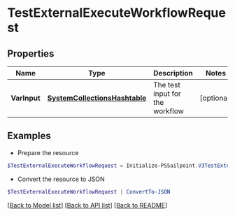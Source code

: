 # TestExternalExecuteWorkflowRequest
## Properties

Name | Type | Description | Notes
------------ | ------------- | ------------- | -------------
**VarInput** | [**SystemCollectionsHashtable**](.md) | The test input for the workflow | [optional] 

## Examples

- Prepare the resource
```powershell
$TestExternalExecuteWorkflowRequest = Initialize-PSSailpoint.V3TestExternalExecuteWorkflowRequest  -VarInput {test&#x3D;hello world}
```

- Convert the resource to JSON
```powershell
$TestExternalExecuteWorkflowRequest | ConvertTo-JSON
```

[[Back to Model list]](../README.md#documentation-for-models) [[Back to API list]](../README.md#documentation-for-api-endpoints) [[Back to README]](../README.md)

